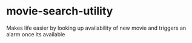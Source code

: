 # movie-search-utility
Makes life easier by looking up availability of new movie and triggers an alarm once its available

